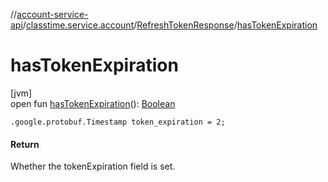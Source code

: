 //[account-service-api](../../../index.md)/[classtime.service.account](../index.md)/[RefreshTokenResponse](index.md)/[hasTokenExpiration](has-token-expiration.md)

# hasTokenExpiration

[jvm]\
open fun [hasTokenExpiration](has-token-expiration.md)(): [Boolean](https://kotlinlang.org/api/latest/jvm/stdlib/kotlin/-boolean/index.html)

`.google.protobuf.Timestamp token_expiration = 2;`

#### Return

Whether the tokenExpiration field is set.
